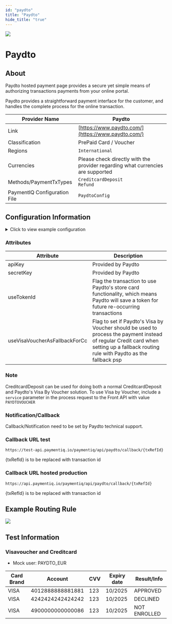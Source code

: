 ```yaml
--- 
id: "paydto" 
title: "Paydto"
hide_title: "true"
---
```

 
![](/img/providers/logos/paydto.png)

# Paydto

## About
Paydto hosted payment page provides a secure yet simple means of authorizing transactions payments from your online portal.

Paydto provides a straightforward payment interface for the customer, and handles the complete process for the online transaction.

| Provider Name                | Paydto                                                                          |
|------------------------------|---------------------------------------------------------------------------------|
| Link                         | [https://www.paydto.com/](https://www.paydto.com/)                              |
| Classification               | PrePaid Card / Voucher                                                          |
| Regions                      | `International`                                                                 |
| Currencies                   | Please check directly with the provider regarding what currencies are supported |
| Methods/PaymentTxTypes       | `CreditcardDeposit` <br/> `Refund`                                              |
| PaymentIQ Configuration File | `PaydtoConfig`                                                                  |

## Configuration Information

<details>
<summary>Click to view example configuration</summary>
<br/>

```xml
<com.devcode.paymentiq.integration.paydto.PaydtoConfig>
  <enabled>true</enabled>
  <useViqProxy>true</useViqProxy>
  <useVisaVoucherAsFallbackForCc>true</useVisaVoucherAsFallbackForCc>
  <accounts>
    <entry>
      <string>DEFAULT</string>
      <account>
        <merchantName>??</merchantName>
        <apiKey>??</apiKey>
        <secretKey>??</secretKey>
        <supportedCurrencies>EUR</supportedCurrencies>
        <useTokenId>false</useTokenId> <!-- true = enables the use of stored card token  -->
      </account>
    </entry>
  </accounts>
  <defaultDescriptor>Devcode</defaultDescriptor>
  <testMode>true</testMode>
</com.devcode.paymentiq.integration.paydto.PaydtoConfig>

```

</details>

### Attributes

| Attribute                     | Description                                                                                                                                                                          |
|-------------------------------|--------------------------------------------------------------------------------------------------------------------------------------------------------------------------------------|
| apiKey                        | Provided by Paydto                                                                                                                                                                   |
| secretKey                     | Provided by Paydto                                                                                                                                                                   |
| useTokenId                    | Flag the transaction to use Paydto's store card functionality, which means Paydto will save a token for future re-occurring transactions                                             |
| useVisaVoucherAsFallbackForCc | Flag to set if Paydto's Visa by Voucher should be used to process the payment instead of regular Credit card when setting up a fallback routing rule with Paydto as the fallback psp |

### Note

CreditcardDeposit can be used for doing both a normal CreditcardDeposit and Paydto's Visa By Voucher solution. 
To use Visa by Voucher, include a `service` parameter in the process request to the Front API with value `PAYDTOVOUCHER`

### Notification/Callback

Callback/Notification need to be set by Paydto technical support.

### Callback URL test

`https://test-api.paymentiq.io/paymentiq/api/paydto/callback/{txRefId}`

{txRefId} is to be replaced with transaction id

### Callback URL hosted production

`https://api.paymentiq.io/paymentiq/api/paydto/callback/{txRefId}`

{txRefId} is to be replaced with transaction id

## Example Routing Rule

![](/img/providers/routing/paydto.png)

## Test Information

### Visavoucher and Creditcard

- Mock user: PAYDTO_EUR

| Card Brand | Account          | CVV | Expiry date | Result/Info  |
|------------|------------------|-----|-------------|--------------|
| VISA       | 4012888888881881 | 123 | 10/2025     | APPROVED     |
| VISA       | 4242424242424242 | 123 | 10/2025     | DECLINED     |
| VISA       | 4900000000000086 | 123 | 10/2025     | NOT ENROLLED |
